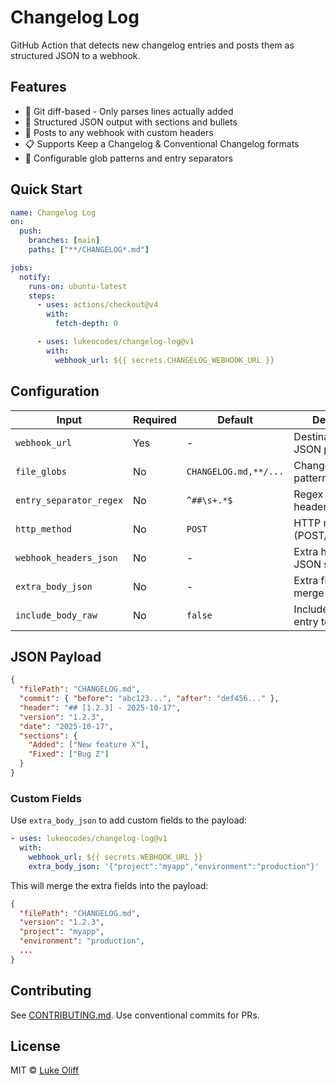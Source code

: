 # Changelog Log

GitHub Action that detects new changelog entries and posts them as structured JSON to a webhook.

## Features

- 🎯 Git diff-based - Only parses lines actually added
- 📝 Structured JSON output with sections and bullets
- 🚀 Posts to any webhook with custom headers
- 📋 Supports Keep a Changelog & Conventional Changelog formats
- 🔧 Configurable glob patterns and entry separators

## Quick Start

```yaml
name: Changelog Log
on:
  push:
    branches: [main]
    paths: ["**/CHANGELOG*.md"]

jobs:
  notify:
    runs-on: ubuntu-latest
    steps:
      - uses: actions/checkout@v4
        with:
          fetch-depth: 0

      - uses: lukeocodes/changelog-log@v1
        with:
          webhook_url: ${{ secrets.CHANGELOG_WEBHOOK_URL }}
```

## Configuration

| Input                   | Required | Default               | Description                        |
| ----------------------- | -------- | --------------------- | ---------------------------------- |
| `webhook_url`           | Yes      | -                     | Destination URL for JSON payload   |
| `file_globs`            | No       | `CHANGELOG.md,**/...` | Changelog file patterns to watch   |
| `entry_separator_regex` | No       | `^##\s+.*$`           | Regex for entry headers            |
| `http_method`           | No       | `POST`                | HTTP method (POST/PUT/PATCH)       |
| `webhook_headers_json`  | No       | -                     | Extra headers as JSON string       |
| `extra_body_json`       | No       | -                     | Extra fields to merge into payload |
| `include_body_raw`      | No       | `false`               | Include unparsed entry text        |

## JSON Payload

```json
{
  "filePath": "CHANGELOG.md",
  "commit": { "before": "abc123...", "after": "def456..." },
  "header": "## [1.2.3] - 2025-10-17",
  "version": "1.2.3",
  "date": "2025-10-17",
  "sections": {
    "Added": ["New feature X"],
    "Fixed": ["Bug Z"]
  }
}
```

### Custom Fields

Use `extra_body_json` to add custom fields to the payload:

```yaml
- uses: lukeocodes/changelog-log@v1
  with:
    webhook_url: ${{ secrets.WEBHOOK_URL }}
    extra_body_json: '{"project":"myapp","environment":"production"}'
```

This will merge the extra fields into the payload:

```json
{
  "filePath": "CHANGELOG.md",
  "version": "1.2.3",
  "project": "myapp",
  "environment": "production",
  ...
}
```

## Contributing

See [CONTRIBUTING.md](./CONTRIBUTING.md). Use conventional commits for PRs.

## License

MIT © [Luke Oliff](https://lukeoliff.com)
